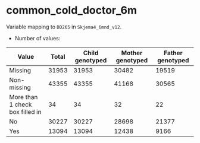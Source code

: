 # common_cold_doctor_6m
Variable mapping to `DD265` in `Skjema4_6mnd_v12`.
- Number of values:

| Value | Total | Child genotyped | Mother genotyped | Father genotyped |
| ----- | ----- | --------------- | ---------------- | ---------------- |
| Missing | 31953 | 31953 | 30482 | 19519 |
| Non-missing | 43355 | 43355 | 41168 | 30565 |
| More than 1 check box filled in | 34 | 34 | 32 |22 |
| No | 30227 | 30227 | 28698 |21377 |
| Yes | 13094 | 13094 | 12438 |9166 |



